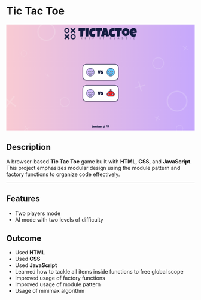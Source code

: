 # Tic Tac Toe
![Preview](img/tic-tac-toe.png)
## **Description**
A browser-based **Tic Tac Toe** game built with **HTML**, **CSS**, and **JavaScript**. This project emphasizes modular design using the module pattern and factory functions to organize code effectively.

---

## **Features**
* Two players mode
* AI mode with two levels of difficulty

## **Outcome**
* Used **HTML**
* Used **CSS**
* Used **JavaScript**
* Learned how to tackle all items inside functions to free global scope
* Improved usage of factory functions
* Improved usage of module pattern
* Usage of minimax algorithm